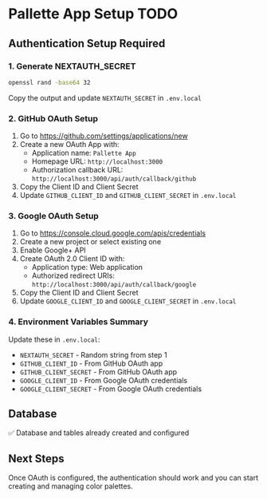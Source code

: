 # Pallette App Setup TODO

## Authentication Setup Required

### 1. Generate NEXTAUTH_SECRET
```bash
openssl rand -base64 32
```
Copy the output and update `NEXTAUTH_SECRET` in `.env.local`

### 2. GitHub OAuth Setup
1. Go to https://github.com/settings/applications/new
2. Create a new OAuth App with:
   - Application name: `Pallette App`
   - Homepage URL: `http://localhost:3000`
   - Authorization callback URL: `http://localhost:3000/api/auth/callback/github`
3. Copy the Client ID and Client Secret
4. Update `GITHUB_CLIENT_ID` and `GITHUB_CLIENT_SECRET` in `.env.local`

### 3. Google OAuth Setup
1. Go to https://console.cloud.google.com/apis/credentials
2. Create a new project or select existing one
3. Enable Google+ API
4. Create OAuth 2.0 Client ID with:
   - Application type: Web application
   - Authorized redirect URIs: `http://localhost:3000/api/auth/callback/google`
5. Copy the Client ID and Client Secret
6. Update `GOOGLE_CLIENT_ID` and `GOOGLE_CLIENT_SECRET` in `.env.local`

### 4. Environment Variables Summary
Update these in `.env.local`:
- `NEXTAUTH_SECRET` - Random string from step 1
- `GITHUB_CLIENT_ID` - From GitHub OAuth app
- `GITHUB_CLIENT_SECRET` - From GitHub OAuth app  
- `GOOGLE_CLIENT_ID` - From Google OAuth credentials
- `GOOGLE_CLIENT_SECRET` - From Google OAuth credentials

## Database
✅ Database and tables already created and configured

## Next Steps
Once OAuth is configured, the authentication should work and you can start creating and managing color palettes.